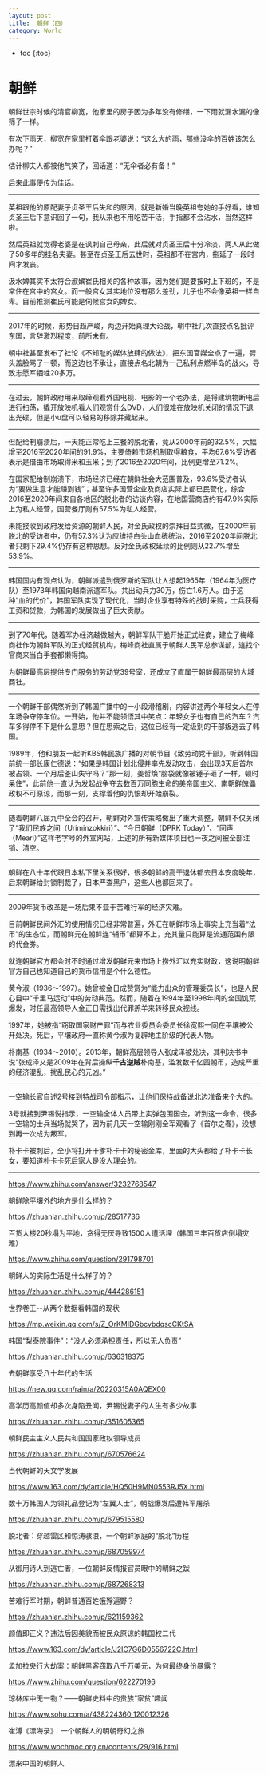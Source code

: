 ```yaml
---
layout: post
title:  朝鲜（四）
category: World 
---
```


* toc
{:toc}

# 朝鲜

朝鲜世宗时候的清官柳宽，他家里的房子因为多年没有修缮，一下雨就漏水漏的像筛子一样。

有次下雨天，柳宽在家里打着伞跟老婆说：“这么大的雨，那些没伞的百姓该怎么办呢？”

估计柳夫人都被他气笑了，回话道：“无伞者必有备！”

后来此事便传为佳话。

---

英祖跟他的原配妻子贞圣王后失和的原因，就是新婚当晚英祖夸她的手好看，谁知贞圣王后下意识回了一句，我从来也不用吃苦干活，手指都不会沾水，当然这样啦。

然后英祖就觉得老婆是在讽刺自己母亲，此后就对贞圣王后十分冷淡，两人从此做了50多年的挂名夫妻。甚至在贞圣王后去世时，英祖都不在宫内，拖延了一段时间才发丧。

汲水婢其实不太符合淑嫔崔氏相关的各种故事，因为她们是要按时上下班的，不是常住在宫中的宫女。而一般宫女其实地位没有那么差劲，儿子也不会像英祖一样自卑。目前推测崔氏可能是伺候宫女的婢女。

---

2017年的时候，形势日趋严峻，两边开始真理大论战，朝中社几次直接点名批评东国，言辞激烈程度，前所未有。

朝中社甚至发布了社论《不知耻的媒体放肆的做法》，把东国官媒全点了一遍，劈头盖脸骂了一顿，而这边也不承让，直接点名北朝为一己私利点燃半岛的战火，导致志愿军牺牲20多万。

---

在过去，朝鲜政府用来取缔观看外国电视、电影的一个老办法，是将建筑物断电后进行扫荡，撬开放映机看人们观赏什么DVD，人们很难在放映机关闭的情况下退出光碟，但是小u盘可以轻易的移除并藏起来。

---

但配给制崩溃后，一天能正常吃上三餐的脱北者，竟从2000年前的32.5%，大幅增至2016至2020年间的91.9%，主要倚赖市场机制取得粮食，平均67.6%受访者表示是借由市场取得米和玉米；到了2016至2020年间，比例更增至71.2%。

在国家配给制崩溃下，市场经济已经在朝鲜社会大范围普及，93.6%受访者认为“要做生意才能赚到钱”；甚至许多国营企业及商店实际上都已民营化，综合2016至2020年间来自各地区的脱北者的访谈内容，在地国营商店约有47.9%实际上为私人经营，国营餐厅则有57.5%为私人经营。

未能接收到政府发给资源的朝鲜人民，对金氏政权的崇拜日益式微，在2000年前脱北的受访者中，仍有57.3%认为应维持白头山血统统治，2016至2020年间脱北者只剩下29.4%仍存有这种思想。反对金氏政权延续的比例则从22.7%增至53.9%。

---

韩国国内有观点认为，朝鲜派遣到俄罗斯的军队让人想起1965年（1964年为医疗队）至1973年韩国向越南派遣军队。共出动兵力30万，伤亡1.6万人。由于这种“血的代价”，韩国军队实现了现代化，当时企业享有特殊的战时采购，士兵获得工资和贷款，为韩国的发展做出了巨大贡献。

---

到了70年代，随着军办经济越做越大，朝鲜军队干脆开始正式经商，建立了梅峰商社作为朝鲜军队的正式经贸机构，梅峰商社直属于朝鲜人民军总参谋部，连找个官商来当白手套都懒得搞。

为朝鲜最高层提供专门服务的劳动党39号室，还成立了直属于朝鲜最高层的大城商社。

---

一个朝鲜干部偶然听到了韩国广播中的一小段滑稽剧，内容讲述两个年轻女人在停车场争夺停车位。一开始，他并不能领悟其中笑点：年轻女子也有自己的汽车？汽车多得停不下是什么意思？但在思索之后，这位已经有一定级别的干部叛逃去了韩国。

1989年，他和朋友一起听KBS韩民族广播的对朝节目《致劳动党干部》，听到韩国前统一部长康仁德说：“如果是韩国计划北侵并率先发动攻击，会出现3天后首尔被占领、一个月后釜山失守吗？”那一刻，姜哲焕“脑袋就像被锤子砸了一样，顿时呆住”，此前他一直认为发起战争夺去数百万同胞生命的美帝国主义、南朝鲜傀儡政权不可原谅，而那一刻，支撑着他的仇恨却开始崩裂。

---

随着朝鲜八届九中全会的召开，朝鲜对外宣传策略做出了重大调整，朝鲜不仅关闭了“我们民族之间（Uriminzokkiri）”、“今日朝鲜（DPRK Today）”、“回声（Meari）”这样老字号的外宣网站，上述的所有新媒体项目也一夜之间被全部注销、清空。

---

朝鲜在八十年代跟日本私下里关系很好，很多朝鲜的高干退休都去日本安度晚年，后来朝鲜给封锁制裁了，日本严查黑户，这些人也都回来了。

---

2009年货币改革是一场后果不亚于苦难行军的经济灾难。

目前朝鲜民间外汇的使用情况已经非常普遍，外汇在朝鲜市场上事实上充当着“法币”的生态位，而朝鲜元在朝鲜连“辅币”都算不上，充其量只能算是流通范围有限的代金券。

就连朝鲜官方都会时不时通过增发朝鲜元来市场上捞外汇以充实财政，这说明朝鲜官方自己也知道自己的货币信用是个什么德性。

黄今淑（1936～1997）。她曾被金日成赞赏为“能力出众的管理委员长”，也是人民心目中“千里马运动”中的劳动典范。然而，随着在1994年至1998年间的全国饥荒爆发，时任最高领导人金正日需找出代罪羔羊来转移民众视线。

1997年，她被指“窃取国家财产罪”而与农业委员会委员长徐宽熙一同在平壤被公开处决。死后，平壤政府一直称黄今淑为复辟地主阶级的代表人物。

朴南基（1934～2010）。2013年，朝鲜高层领导人张成泽被处决，其判决书中说“张成泽又是2009年在背后操纵**千古逆贼**朴南基，滥发数千亿圆朝币，造成严重的经济混乱，扰乱民心的元凶。”

---

一空输长官自述2号接到特战司令部指示，让他们保持战备说北边准备来个大的。

3号就接到尹锡悦指示，一空输全体人员带上实弹包围国会，听到这一命令，很多一空输的士兵当场就哭了，因为前几天一空输刚刚全军观看了《首尔之春》，没想到再一次成为叛军。

朴卡卡被刺后，全小将打开干爹朴卡卡的秘密金库，里面的大头都给了朴卡卡长女，要知道朴卡卡死后家人是没人理会的。

---

https://www.zhihu.com/answer/3232768547

朝鲜除平壤外的地方是什么样的？

https://zhuanlan.zhihu.com/p/28517736

百货大楼20秒塌为平地，贪得无厌导致1500人遭活埋（韩国三丰百货店倒塌灾难）

https://www.zhihu.com/question/291798701

朝鲜人的实际生活是什么样子的？

https://zhuanlan.zhihu.com/p/444286151

世界卷王--从两个数据看韩国的现状

https://mp.weixin.qq.com/s/Z_OrKMIDGbcvbdqscCKtSA

韩国“梨泰院事件”：“没人必须承担责任，所以无人负责”

https://zhuanlan.zhihu.com/p/636318375

去朝鲜享受八十年代的生活

https://new.qq.com/rain/a/20220315A0AQEX00

高学历高颜值却多次身陷丑闻，尹锡悦妻子的人生有多少故事

https://zhuanlan.zhihu.com/p/351605365

朝鲜民主主义人民共和国国家政权领导成员

https://zhuanlan.zhihu.com/p/670576624

当代朝鲜的天文学发展

https://www.163.com/dy/article/HQ50H9MN0553RJ5X.html

数十万韩国人为领礼品登记为“左翼人士”，朝战爆发后遭韩军屠杀

https://zhuanlan.zhihu.com/p/679515580

脱北者：穿越雷区和惊涛骇浪，一个朝鲜家庭的“脱北”历程

https://zhuanlan.zhihu.com/p/687059974

从御用诗人到逃亡者，一位朝鲜反情报官员眼中的朝鲜之跋

https://zhuanlan.zhihu.com/p/687268313

苦难行军时期，朝鲜普通百姓饿殍遍野？

https://zhuanlan.zhihu.com/p/621159362

颜值即正义？违法后因美貌而被民众原谅的韩国权二代

https://www.163.com/dy/article/J2IC7G6D0556722C.html

孟加拉央行大劫案：朝鲜黑客窃取八千万美元，为何最终身份暴露？

https://www.zhihu.com/question/622270196

琼林库中无一物？——朝鲜史料中的贵族“家贫”趣闻

https://www.sohu.com/a/438224360_120012326

崔溥《漂海录》：一个朝鲜人的明朝奇幻之旅

https://www.wochmoc.org.cn/contents/29/916.html

漂来中国的朝鲜人

